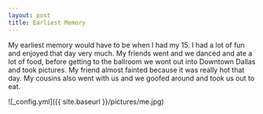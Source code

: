 ```yaml
---
layout: post
title: Earliest Memory
--- 
```


My earliest memory would have to be when I had my 15. I had a lot of fun and enjoyed that day very much. My friends went and we danced and ate a lot of food, before getting to the ballroom we wont out into Downtown Dallas and took pictures. My friend almost fainted because it was really hot that day. My cousins also went with us and we goofed around and took us out to eat. 

![_config.yml]({{ site.baseurl }}/pictures/me.jpg)
